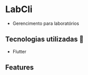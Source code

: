 # LabCli
- Gerencimento para laboratórios

## Tecnologias utilizadas :robot:
- Flutter

## Features 


